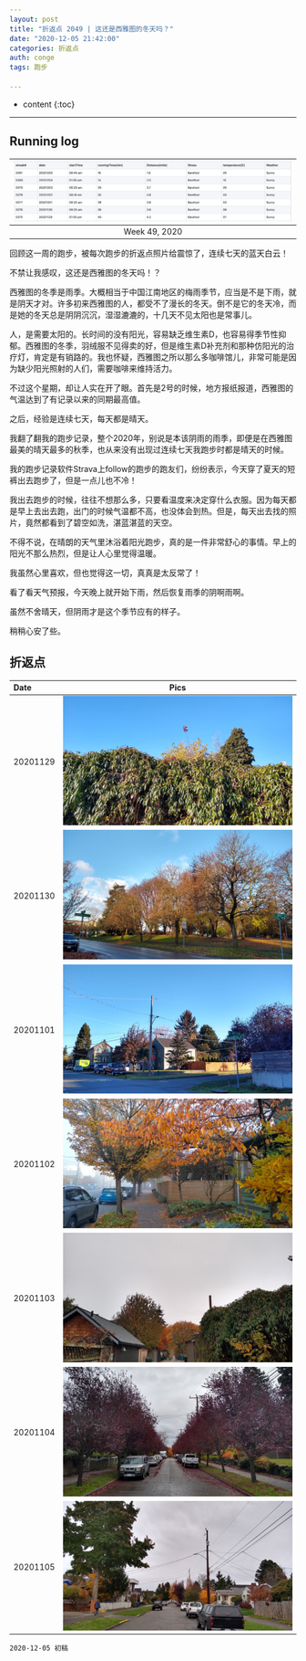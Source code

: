 ```yaml
---
layout: post
title: "折返点 2049 | 这还是西雅图的冬天吗？"
date: "2020-12-05 21:42:00"
categories: 折返点
auth: conge
tags: 跑步

---
```

* content
{:toc}


----

## Running log

|![Running log, week 49, 2020](/assets/images/折返点/2020_wk49.png)|
|:----:|
|Week 49, 2020|

回顾这一周的跑步，被每次跑步的折返点照片给震惊了，连续七天的蓝天白云！

不禁让我感叹，这还是西雅图的冬天吗！？




西雅图的冬季是雨季。大概相当于中国江南地区的梅雨季节，应当是不是下雨，就是阴天才对。许多初来西雅图的人，都受不了漫长的冬天。倒不是它的冬天冷，而是她的冬天总是阴阴沉沉，湿湿漉漉的，十几天不见太阳也是常事儿。

人，是需要太阳的。长时间的没有阳光，容易缺乏维生素D，也容易得季节性抑郁。西雅图的冬季，羽绒服不见得卖的好，但是维生素D补充剂和那种仿阳光的治疗灯，肯定是有销路的。我也怀疑，西雅图之所以那么多咖啡馆儿，非常可能是因为缺少阳光照射的人们，需要咖啡来维持活力。

不过这个星期，却让人实在开了眼。首先是2号的时候，地方报纸报道，西雅图的气温达到了有记录以来的同期最高值。

之后，经验是连续七天，每天都是晴天。

我翻了翻我的跑步记录，整个2020年，别说是本该阴雨的雨季，即便是在西雅图最美的晴天最多的秋季，也从来没有出现过连续七天我跑步时都是晴天的时候。

我的跑步记录软件Strava上follow的跑步的跑友们，纷纷表示，今天穿了夏天的短裤出去跑步了，但是一点儿也不冷！

我出去跑步的时候，往往不想那么多，只要看温度来决定穿什么衣服。因为每天都是早上去出去跑，出门的时候气温都不高，也没体会到热。但是，每天出去找的照片，竟然都看到了碧空如洗，湛蓝湛蓝的天空。

不得不说，在晴朗的天气里沐浴着阳光跑步，真的是一件非常舒心的事情。早上的阳光不那么热烈，但是让人心里觉得温暖。

我虽然心里喜欢，但也觉得这一切，真真是太反常了！

看了看天气预报，今天晚上就开始下雨，然后恢复雨季的阴啊雨啊。

虽然不舍晴天，但阴雨才是这个季节应有的样子。

稍稍心安了些。


## 折返点

|Date|Pics|
|:----|:----:|
|20201129|![20201129.jpg](/assets/images/折返点/20201129.jpg)  |
|20201130|![20201130.jpg](/assets/images/折返点/20201130.jpg)  |
|20201101|![20201101.jpg](/assets/images/折返点/20201101.jpg)  |
|20201102|![20201102.jpg](/assets/images/折返点/20201102.jpg)  |
|20201103|![20201103.jpg](/assets/images/折返点/20201103.jpg)  |
|20201104|![20201104.jpg](/assets/images/折返点/20201104.jpg)  |
|20201105|![20201105.jpg](/assets/images/折返点/20201105.jpg)  |


```
2020-12-05 初稿
```
